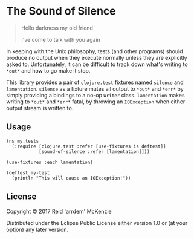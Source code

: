 # The Sound of Silence

> Hello darkness my old friend
>
> I've come to talk with you again

In keeping with the Unix philosophy, tests (and other programs) should produce
no output when they execute normally unless they are explicitly asked to.
Unfortunately, it can be difficult to track down what's writing to `*out*` and
how to go make it stop.

This library provides a pair of `clojure.test` fixtures named `silence` and
`lamentation`. `silence` as a fixture mutes all output to `*out*` and `*err*`
by simply providing a bindings to a no-op `Writer` class. `lamentation` makes
writing to `*out*` and `*err*` fatal, by throwing an `IOException` when either
output stream is written to. 

## Usage

```
(ns my.tests
  (:require [clojure.test :refer [use-fixtures is deftest]]
            [sound-of-silence :refer [lamentation]]))

(use-fixtures :each lamentation)

(deftest my-test
  (println "This will cause an IOException!"))
```

## License

Copyright © 2017 Reid 'arrdem' McKenzie

Distributed under the Eclipse Public License either version 1.0 or (at
your option) any later version.
